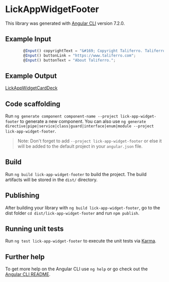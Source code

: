# LickAppWidgetFooter

This library was generated with [Angular CLI](https://github.com/angular/angular-cli) version 7.2.0.

## Example Input
```ts
        @Input() copyrightText = "&#169; Copyright Taliferro. Taliferro &#174; Is Registered In The U.S. Patent And Trademark Office.";
        @Input() buttonLink = "https://www.taliferro.com";
        @Input() buttonText = "About Taliferro.";

```

## Example Output

[LickAppWidgetCardDeck](https://lick-test.firebaseapp.com/application/general-widgets)


## Code scaffolding

Run `ng generate component component-name --project lick-app-widget-footer` to generate a new component. You can also use `ng generate directive|pipe|service|class|guard|interface|enum|module --project lick-app-widget-footer`.
> Note: Don't forget to add `--project lick-app-widget-footer` or else it will be added to the default project in your `angular.json` file.

## Build

Run `ng build lick-app-widget-footer` to build the project. The build artifacts will be stored in the `dist/` directory.

## Publishing

After building your library with `ng build lick-app-widget-footer`, go to the dist folder `cd dist/lick-app-widget-footer` and run `npm publish`.

## Running unit tests

Run `ng test lick-app-widget-footer` to execute the unit tests via [Karma](https://karma-runner.github.io).

## Further help

To get more help on the Angular CLI use `ng help` or go check out the [Angular CLI README](https://github.com/angular/angular-cli/blob/master/README.md).
